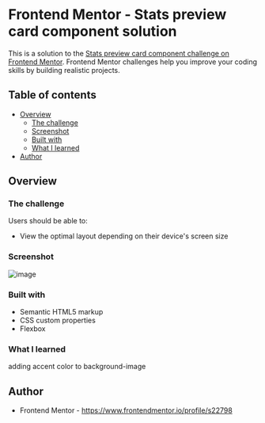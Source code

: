 # Frontend Mentor - Stats preview card component solution

This is a solution to the [Stats preview card component challenge on Frontend Mentor](https://www.frontendmentor.io/challenges/stats-preview-card-component-8JqbgoU62). Frontend Mentor challenges help you improve your coding skills by building realistic projects. 

## Table of contents

- [Overview](#overview)
  - [The challenge](#the-challenge)
  - [Screenshot](#screenshot)
  - [Built with](#built-with)
  - [What I learned](#what-i-learned)
- [Author](#author)

## Overview

### The challenge

Users should be able to:

- View the optimal layout depending on their device's screen size

### Screenshot
![image](https://user-images.githubusercontent.com/101190822/200864378-2d04463f-84bf-446c-aedf-457bb889369c.png)


### Built with

- Semantic HTML5 markup
- CSS custom properties
- Flexbox

### What I learned

adding accent color to background-image


## Author

- Frontend Mentor - https://www.frontendmentor.io/profile/s22798

